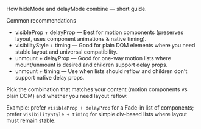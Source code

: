 How hideMode and delayMode combine — short guide.

Common recommendations

- visibleProp + delayProp — Best for motion components (preserves layout, uses component animations & native timing).
- visibilityStyle + timing — Good for plain DOM elements where you need stable layout and universal compatibility.
- unmount + delayProp — Good for one-way motion lists where mount/unmount is desired and children support delay props.
- unmount + timing — Use when lists should reflow and children don't support native delay props.

Pick the combination that matches your content (motion components vs plain DOM) and whether you need layout reflow.

Example: prefer `visibleProp + delayProp` for a Fade-in list of components; prefer `visibilityStyle + timing` for simple div-based lists where layout must remain stable.
